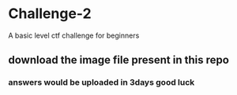 # Challenge-2
A basic level ctf challenge for beginners
## download the image file present in this repo
### answers would be uploaded in 3days good luck
